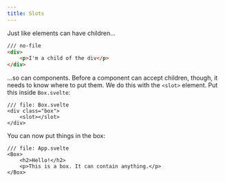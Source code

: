 ```yaml
---
title: Slots
---
```


Just like elements can have children...

```html
/// no-file
<div>
	<p>I'm a child of the div</p>
</div>
```

...so can components. Before a component can accept children, though, it needs to know where to put them. We do this with the `<slot>` element. Put this inside `Box.svelte`:

```svelte
/// file: Box.svelte
<div class="box">
	<slot></slot>
</div>
```

You can now put things in the box:

```svelte
/// file: App.svelte
<Box>
	<h2>Hello!</h2>
	<p>This is a box. It can contain anything.</p>
</Box>
```
